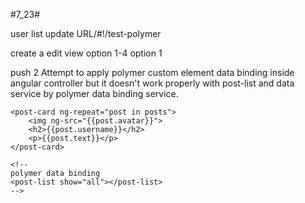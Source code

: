 #7_23#

user list update URL/#!/test-polymer

create a edit view
option 1-4
option 1

push 2
Attempt to apply polymer custom element data binding inside angular controller but it doesn't 
work properly with post-list and data service by polymer data binding service. 

<div class="container1" layout vertical center>

    <post-card ng-repeat="post in posts">
        <img ng-src="{{post.avatar}}">
        <h2>{{post.username}}</h2>
        <p>{{post.text}}</p>
    </post-card>

    <!--
    polymer data binding
    <post-list show="all"></post-list>
    -->

</div>

